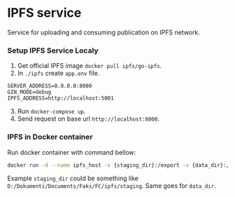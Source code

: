 # IPFS service
Service for uploading and consuming publication on IPFS network.

### Setup IPFS Service Localy
1. Get official IPFS image `docker pull ipfs/go-ipfs`.
2. In `./ipfs` create `app.env` file.
```
SERVER_ADDRESS=0.0.0.0:8000
GIN_MODE=debug
IPFS_ADDRESS=http://localhost:5001
```
3. Run `docker-compose up`.
4. Send request on base url `http://localhost:8000`.


### IPFS in Docker container
Run docker container with command bellow:
```bash
docker run -d --name ipfs_host -v {staging_dir}:/export -v {data_dir}:/data/ipfs -p 4001:4001 -p 4001:4001/udp -p 127.0.0.1:8080:8080 -p 127.0.0.1:5001:5001 ipfs/go-ipfs:latest
```
Example `staging_dir` could be something like `D:/Dokumenti/Documents/Faks/FC/ipfs/staging`. Same goes for `data_dir`.